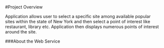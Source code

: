 #Project Overview

Application allows user to select a specific site among 
available popular sites within the state of New York and then
select a point of interest like restaurant, library etc.
Application then displays numerous points of interest around the
site.

###About the Web Service

